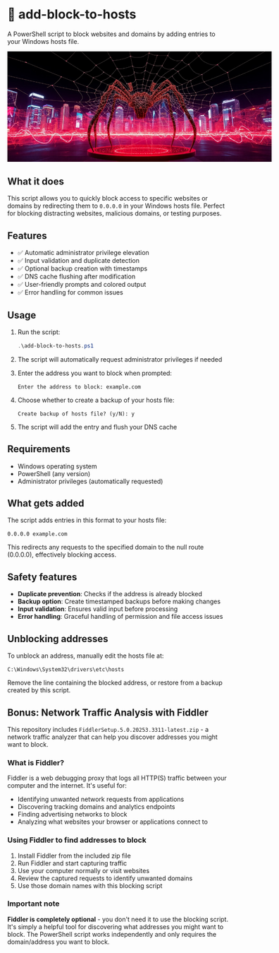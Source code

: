 # 🚫 add-block-to-hosts
A PowerShell script to block websites and domains by adding entries to your Windows hosts file.

<img src="./.readme/add-block-to-hosts.jpg" alt="add-block-to-hosts" style="max-width: 600px;">

## What it does

This script allows you to quickly block access to specific websites or domains by redirecting them to `0.0.0.0` in your Windows hosts file. Perfect for blocking distracting websites, malicious domains, or testing purposes.

## Features

- ✅ Automatic administrator privilege elevation
- ✅ Input validation and duplicate detection
- ✅ Optional backup creation with timestamps
- ✅ DNS cache flushing after modification
- ✅ User-friendly prompts and colored output
- ✅ Error handling for common issues

## Usage

1. Run the script:
   ```powershell
   .\add-block-to-hosts.ps1
   ```

2. The script will automatically request administrator privileges if needed

3. Enter the address you want to block when prompted:
   ```
   Enter the address to block: example.com
   ```

4. Choose whether to create a backup of your hosts file:
   ```
   Create backup of hosts file? (y/N): y
   ```

5. The script will add the entry and flush your DNS cache

## Requirements

- Windows operating system
- PowerShell (any version)
- Administrator privileges (automatically requested)

## What gets added

The script adds entries in this format to your hosts file:
```
0.0.0.0 example.com
```

This redirects any requests to the specified domain to the null route (0.0.0.0), effectively blocking access.

## Safety features

- **Duplicate prevention**: Checks if the address is already blocked
- **Backup option**: Create timestamped backups before making changes
- **Input validation**: Ensures valid input before processing
- **Error handling**: Graceful handling of permission and file access issues

## Unblocking addresses

To unblock an address, manually edit the hosts file at:
```
C:\Windows\System32\drivers\etc\hosts
```

Remove the line containing the blocked address, or restore from a backup created by this script.

## Bonus: Network Traffic Analysis with Fiddler

This repository includes `FiddlerSetup.5.0.20253.3311-latest.zip` - a network traffic analyzer that can help you discover addresses you might want to block.

### What is Fiddler?

Fiddler is a web debugging proxy that logs all HTTP(S) traffic between your computer and the internet. It's useful for:
- Identifying unwanted network requests from applications
- Discovering tracking domains and analytics endpoints
- Finding advertising networks to block
- Analyzing what websites your browser or applications connect to

### Using Fiddler to find addresses to block

1. Install Fiddler from the included zip file
2. Run Fiddler and start capturing traffic
3. Use your computer normally or visit websites
4. Review the captured requests to identify unwanted domains
5. Use those domain names with this blocking script

### Important note

**Fiddler is completely optional** - you don't need it to use the blocking script. It's simply a helpful tool for discovering what addresses you might want to block. The PowerShell script works independently and only requires the domain/address you want to block.

